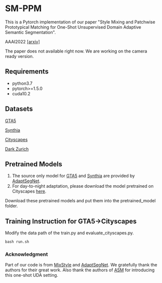 # SM-PPM
This is a Pytorch implementation of our paper "Style Mixing and Patchwise Prototypical Matching for One-Shot Unsupervised Domain Adaptive Semantic Segmentation".

AAAI2022 [[arxiv]]()

The paper does not available right now. We are working on the camera ready version.

## Requirements
* python3.7
* pytorch>=1.5.0
* cuda10.2
## Datasets
[GTA5](https://download.visinf.tu-darmstadt.de/data/from_games/)

[Synthia](http://synthia-dataset.net/downloads/)

[Cityscapes](https://www.cityscapes-dataset.com/)

[Dark Zurich](https://www.trace.ethz.ch/publications/2019/GCMA_UIoU/)

## Pretrained Models
1. The source only model for [GTA5](https://www.dropbox.com/s/jmxw7x0e2h2rh35/GTA5_baseline.pth?dl=0) and [Synthia](https://www.dropbox.com/s/dwc9wao0rj7pewz/SYNTHIA_baseline.pth?dl=0) are provided by [AdaptSegNet](https://github.com/wasidennis/AdaptSegNet). 
2. For day-to-night adaptation, please download the model pretrained on Cityscapes [here](https://www.dropbox.com/s/j21pbunecdvpv8z/Cityscapes_baseline.pth?dl=0).

Download these pretrained models and put them into the pretrained_model folder.

## Training Instruction for GTA5->Cityscapes
Modify the data path of the train.py and evaluate_cityscapes.py. 

```python
bash run.sh
```

### Acknowledgment
Part of our code is from [MixStyle](https://github.com/KaiyangZhou/mixstyle-release) and [AdaptSegNet](https://github.com/wasidennis/AdaptSegNet).
We gratefully thank the authors for their great work.
Also thank the authors of [ASM](https://github.com/RoyalVane/ASM) for introducing this one-shot UDA setting.
